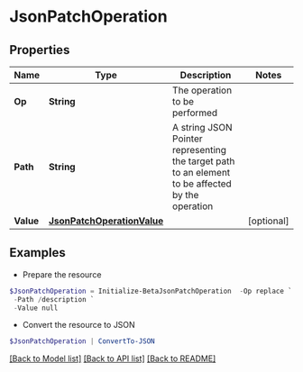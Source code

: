 # JsonPatchOperation
## Properties

Name | Type | Description | Notes
------------ | ------------- | ------------- | -------------
**Op** | **String** | The operation to be performed | 
**Path** | **String** | A string JSON Pointer representing the target path to an element to be affected by the operation | 
**Value** | [**JsonPatchOperationValue**](JsonPatchOperationValue.md) |  | [optional] 

## Examples

- Prepare the resource
```powershell
$JsonPatchOperation = Initialize-BetaJsonPatchOperation  -Op replace `
 -Path /description `
 -Value null
```

- Convert the resource to JSON
```powershell
$JsonPatchOperation | ConvertTo-JSON
```

[[Back to Model list]](../README.md#documentation-for-models) [[Back to API list]](../README.md#documentation-for-api-endpoints) [[Back to README]](../README.md)

